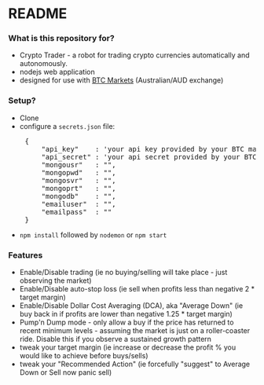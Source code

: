 # README #

### What is this repository for? ###

* Crypto Trader - a robot for trading crypto currencies automatically and autonomously.
* nodejs web application
* designed for use with [BTC Markets](https://btcmarkets.net) (Australian/AUD exchange)

### Setup? ###

* Clone
* configure a `secrets.json` file:
<pre>
    {
        "api_key"    : 'your api key provided by your BTC markets account',
        "api_secret" : 'your api secret provided by your BTC markets account',
        "mongousr"   : "",
        "mongopwd"   : "",
        "mongosvr"   : "",
        "mongoprt"   : "",
        "mongodb"    : "",
        "emailuser"  : "",
        "emailpass"  : ""
    }
</pre>

* `npm install` followed by `nodemon` or `npm start`

### Features ###

* Enable/Disable trading (ie no buying/selling will take place - just observing the market)
* Enable/Disable auto-stop loss (ie sell when profits less than negative 2 * target margin)
* Enable/Disable Dollar Cost Averaging (DCA), aka "Average Down" (ie buy back in if profits are lower than negative 1.25 * target margin)
* Pump'n Dump mode - only allow a buy if the price has returned to recent minimum levels - assuming the market is just on a roller-coaster ride. Disable this if you observe a sustained growth pattern
* tweak your target margin (ie increase or decrease the profit % you would like to achieve before buys/sells)
* tweak your "Recommended Action" (ie forcefully "suggest" to Average Down or Sell now panic sell)

